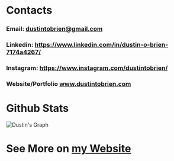 # Contacts
### Email: dustintobrien@gmail.com
### Linkedin: https://www.linkedin.com/in/dustin-o-brien-7174a4267/
### Instagram: https://www.instagram.com/dustintobrien/
### Website/Portfolio www.dustintobrien.com
<!---
Omniladder/Omniladder is a ✨ special ✨ repository because its `README.md` (this file) appears on your GitHub profile.
You can click the Preview link to take a look at your changes.
--->
# Github Stats

![Dustin's Graph](https://github-readme-activity-graph.vercel.app/graph?username=Omniladder&custom_title=Dustin's%20GitHub%20Activity%20Graph&bg_color=0D1117&color=7F3FBF&line=7F3FBF&point=7F3FBF&area_color=FFFFFF&title_color=FFFFFF&area=true)


# See More on [my Website](https://www.dustintobrien.com)

